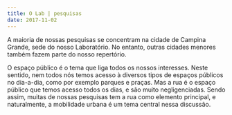 ```yaml
---
title: O Lab | pesquisas
date: 2017-11-02
---
```


A maioria de nossas pesquisas se concentram na cidade de Campina Grande, sede do nosso Laboratório. No entanto, outras cidades menores também fazem parte do nosso repertório.

O espaço público é o tema que liga todos os nossos interesses. Neste sentido, nem todos nós temos acesso à diversos tipos de espaços públicos no dia-a-dia, como por exemplo parques e praças. Mas a rua é o espaço público que temos acesso todos os dias, e são muito negligenciadas. Sendo assim, muitas de nossas pesquisas tem a rua como elemento principal, e naturalmente, a mobilidade urbana é um tema central nessa discussão.
